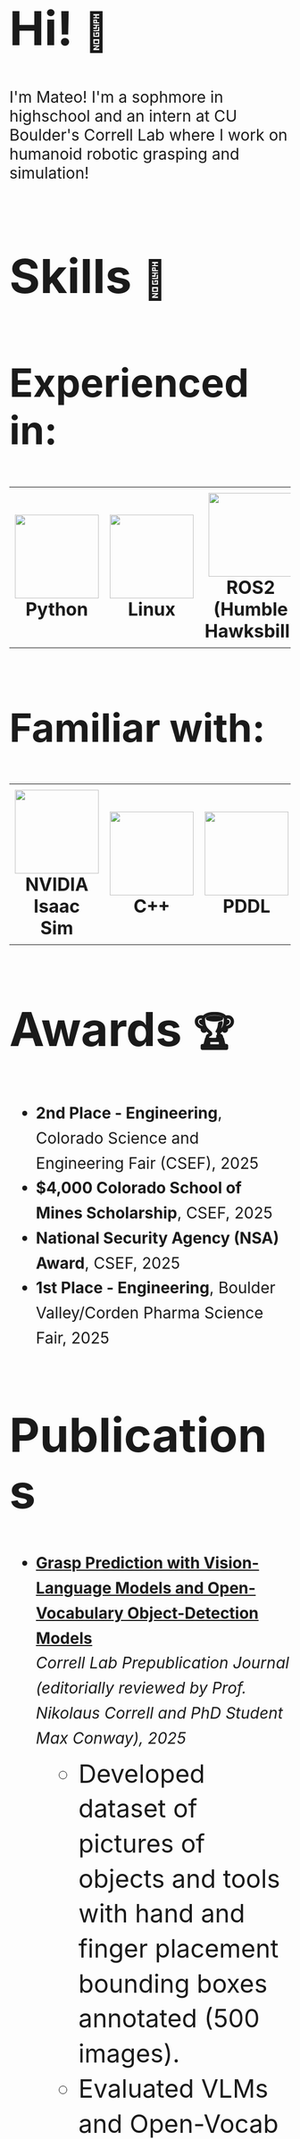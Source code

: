 <!-- Introduction Section -->
<h1 style="font-size: 6em; font-weight: bold;">Hi! <span style="font-size: 0.8em;">👋</span></h1>
<p style="font-size: 2em; max-width: 900px;">
  I'm Mateo! I'm a sophmore in highschool and an intern at CU Boulder's Correll Lab where I work on humanoid robotic grasping and simulation!
</p>
<!-- Skills Section with robot emoji -->
<h1 style="font-size: 6em; font-weight: bold;">
  Skills <span style="font-size: 0.8em;">🤖</span>
</h1>
<h2 style="font-size: 5em; font-weight: bold;">Experienced in:</h2>
<table border="0">
  <tr>
    <td align="center" style="padding: 10px;">
      <img src="https://cdn.jsdelivr.net/gh/devicons/devicon/icons/python/python-original.svg" width="150" height="150" /><br />
      <strong style="font-size: 2em;">Python</strong>
    </td>
    <td align="center" style="padding: 10px;">
      <img src="https://upload.wikimedia.org/wikipedia/commons/3/35/Tux.svg" width="150" height="150" /><br />
      <strong style="font-size: 2em;">Linux</strong>
    </td>
    <td align="center" style="padding: 10px;">
      <img src="https://us1.discourse-cdn.com/flex022/uploads/ros/original/2X/e/e2b80a2e45b12a397dbfebddb3abe92a1b4ce921.png" width="150" height="150" /><br />
      <strong style="font-size: 2em;">ROS2 (Humble Hawksbill)</strong>
    </td>
  </tr>
</table>
<h2 style="font-size: 5em; font-weight: bold; margin-top: 100px;">Familiar with:</h2>
<table border="0">
  <tr>
    <td align="center" style="padding: 10px;">
      <img src="https://avatars.githubusercontent.com/u/157846462?s=200&v=4" width="150" height="150" /><br />
      <strong style="font-size: 2em;">NVIDIA Isaac Sim</strong>
    </td>
    <td align="center" style="padding: 10px;">
      <img src="https://cdn.jsdelivr.net/gh/devicons/devicon/icons/cplusplus/cplusplus-original.svg" width="150" height="150" /><br />
      <strong style="font-size: 2em;">C++</strong>
    </td>
    <td align="center" style="padding: 10px;">
      <img src="https://www.svgrepo.com/show/373957/pddl.svg" width="150" height="150" /><br />
      <strong style="font-size: 2em;">PDDL</strong>
    </td>
    <td align="center" style="padding: 10px;">
      <img src="https://www.pikpng.com/pngl/m/297-2979964_pytorch-first-step-pytorch-logo-png-clipart.png" width="150" height="150" /><br />
      <strong style="font-size: 2em;">PyTorch</strong>
    </td>
  </tr>
</table>

<!-- Awards Section -->
<h1 style="font-size: 6em; font-weight: bold; margin-top: 100px;">
  Awards <span style="font-size: 0.8em;">🏆</span>
</h1>
<ul style="font-size: 2em; line-height: 1.6; max-width: 900px;">
  <li>
    <strong>2nd Place - Engineering</strong>, Colorado Science and Engineering Fair (CSEF), 2025
  </li>
  <li>
    <strong>$4,000 Colorado School of Mines Scholarship</strong>, CSEF, 2025
  </li>
  <li>
    <strong>National Security Agency (NSA) Award</strong>, CSEF, 2025
  </li>
  <li>
    <strong>1st Place - Engineering</strong>, Boulder Valley/Corden Pharma Science Fair, 2025
  </li>
</ul>

<!-- Publications Section -->
<h1 style="font-size: 6em; font-weight: bold; margin-top: 100px;">Publications</h1>
<ul style="font-size: 2em; line-height: 1.6; max-width: 900px;">
  <li>
    <a href="https://medium.com/correll-lab/grasp-prediction-with-vision-language-models-and-open-vocabulary-object-detection-models-05ea20a6e20c" target="_blank">
      <strong>Grasp Prediction with Vision-Language Models and Open-Vocabulary Object-Detection Models</strong>
    </a><br />
    <em>Correll Lab Prepublication Journal (editorially reviewed by Prof. Nikolaus Correll and PhD Student Max Conway), 2025</em>
    <ul style="font-size: 1.6em; line-height: 1.4; margin-top: 10px;">
      <li>Developed dataset of pictures of objects and tools with hand and finger placement bounding boxes annotated (500 images).</li>
      <li>Evaluated VLMs and Open-Vocab Object-Detection Models on the dataset.</li>
      <li>Presented findings showing VLMs could be a <em>future</em> solution for open-world robotic grasping (enabling robots to pick up objects they may have never seen before).</li>
    </ul>
  </li>
</ul>
